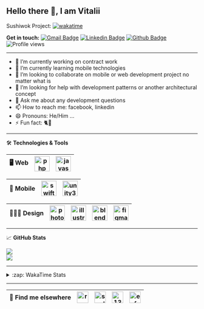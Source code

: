 ## Hello there 👋, I am Vitalii

Sushiwok Project: [![wakatime](https://wakatime.com/badge/github/soulmomental/Sushiwok.svg)](https://wakatime.com/badge/github/soulmomental/Sushiwok)

**Get in touch:**
[![Gmail Badge](https://img.shields.io/badge/-kupper133@gmail.com-c14438?style=flat&logo=Gmail&logoColor=white&link=mailto:kupper133@gmail.com)](mailto:kupper133@gmail.com) 
[![Linkedin Badge](https://img.shields.io/badge/-reoxidant-0072b1?style=flat&logo=Linkedin&logoColor=white&link=https://www.linkedin.com/in/reoxidant/)](https://www.linkedin.com/in/reoxidant/) [![Github Badge](https://img.shields.io/badge/-reoxidant-grey?style=flat&logo=github&logoColor=white&link=https://github.com/reoxidant/)](https://www.github.com/reoxidant/) ![Profile views](https://gpvc.arturio.dev/reoxidant)

---

- 🔭 I’m currently working on contract work
- 🌱 I’m currently learning mobile technologies
- 👯 I’m looking to collaborate on mobile or web development project no matter what is
- 🤔 I’m looking for help with development patterns or another architectural concept
- 💬 Ask me about any development questions
- 📫 How to reach me: facebook, linkedin
- 😄 Pronouns: He/Him ...
- ⚡ Fun fact: 🐈💨

---

🛠 **Technologies & Tools**

| 🖥 **Web** | <img src="https://cdn.icon-icons.com/icons2/2107/PNG/512/file_type_php_icon_130266.png" alt="php" width="40"/>  | <img src="https://cdn.icon-icons.com/icons2/2107/PNG/512/file_type_js_official_icon_130509.png" alt="javascript" width="40"/>| 
|:--------------------------------------------------:|:--------------------------------------------------:|:--------------------------------------------------:|

| 📱 **Mobile** | <img src="https://cdn.icon-icons.com/icons2/643/PNG/512/swift-ios-bird-animal-figure-brand_icon-icons.com_59300.png" alt="swift" width="40"/> | <img src="https://cdn.icon-icons.com/icons2/615/PNG/256/Unity_icon-icons.com_56592.png" alt="unity3d" width="40"/> | 
|:--------------------------------------------------:|:--------------------------------------------------:|:--------------------------------------------------:|

| 🧑🏼‍🎨 **Design** | <img src="https://cdn.icon-icons.com/icons2/1088/PNG/512/1485282157-adobe-photoshop-raster-graphics-editor-cc-creative-cloud_78285.png" alt="photoshop" width="40" /> | <img src="https://cdn.icon-icons.com/icons2/1088/PNG/512/1485282143-adobe-illustrator-cc-creative-cloud_78298.png" alt="illustrator" width="40"/> | <img src="https://cdn.icon-icons.com/icons2/1508/PNG/512/blender_103868.png" alt="blender" width="40" /> | <img src="https://cdn.icon-icons.com/icons2/2429/PNG/512/figma_logo_icon_147289.png" alt="figma" width="40" /> |
|:--------------------------------------------------:|:--------------------------------------------------:|:--------------------------------------------------:|:--------------------------------------------------:|:--------------------------------------------------:|

---

&#x1f4c8; **GitHub Stats** 
<!--<p><a href="https://github.com/reoxindat/reoxidant"><img align="center" src="https://github-readme-stats.vercel.app/api/top-langs/?username=reoxidant&hide=java,html&title_color=20232a&text_color=20232a&icon_color=2bbc8a"/></a></p> -->

<a href="https://github.com/anuraghazra/github-readme-stats">
  <img src="https://github-readme-stats.vercel.app/api?username=soulmomental&count_private=true&show_icons=true&title_color=EB4549" />
</a>

</br>

<a href="https://github.com/anuraghazra/github-readme-stats">
  <img src="https://github-readme-stats.vercel.app/api/top-langs/?username=soulmomental&langs_count=8&layout=compact&title_color=EB4549" />
</a>

---

<details>
  <summary>:zap: WakaTime Stats</summary>

<br />

<!--START_SECTION:waka-->
![Code Time](http://img.shields.io/badge/Code%20Time-2%2C030%20hrs%2055%20mins-blue)

![Profile Views](http://img.shields.io/badge/Profile%20Views-3-blue)

![Lines of code](https://img.shields.io/badge/From%20Hello%20World%20I%27ve%20Written-25%20Thousand%20lines%20of%20code-blue)

**🐱 My GitHub Data** 

> 🏆 40 Contributions in the Year 2022
 > 
> 📦 90.3 kB Used in GitHub's Storage 
 > 
> 🚫 Not Opted to Hire
 > 
> 📜 13 Public Repositories 
 > 
> 🔑 15 Private Repositories  
 > 
**I'm a Night 🦉** 

```text
🌞 Morning    8 commits      ░░░░░░░░░░░░░░░░░░░░░░░░░   3.49% 
🌆 Daytime    12 commits     █░░░░░░░░░░░░░░░░░░░░░░░░   5.24% 
🌃 Evening    207 commits    ██████████████████████░░░   90.39% 
🌙 Night      2 commits      ░░░░░░░░░░░░░░░░░░░░░░░░░   0.87%

```
📅 **I'm Most Productive on Saturday** 

```text
Monday       29 commits     ███░░░░░░░░░░░░░░░░░░░░░░   12.66% 
Tuesday      31 commits     ███░░░░░░░░░░░░░░░░░░░░░░   13.54% 
Wednesday    31 commits     ███░░░░░░░░░░░░░░░░░░░░░░   13.54% 
Thursday     31 commits     ███░░░░░░░░░░░░░░░░░░░░░░   13.54% 
Friday       35 commits     ███░░░░░░░░░░░░░░░░░░░░░░   15.28% 
Saturday     41 commits     ████░░░░░░░░░░░░░░░░░░░░░   17.9% 
Sunday       31 commits     ███░░░░░░░░░░░░░░░░░░░░░░   13.54%

```


📊 **This Week I Spent My Time On** 

```text
⌚︎ Time Zone: Europe/Moscow

💬 Programming Languages: 
Swift                    24 hrs 41 mins      ████████████████████████░   97.04% 
Cocoa                    42 mins             ░░░░░░░░░░░░░░░░░░░░░░░░░   2.81% 
Other                    1 min               ░░░░░░░░░░░░░░░░░░░░░░░░░   0.11% 
XML                      0 secs              ░░░░░░░░░░░░░░░░░░░░░░░░░   0.04%

🔥 Editors: 
Xcode                    25 hrs 27 mins      █████████████████████████   100.0%

🐱‍💻 Projects: 
Unknown Project          12 hrs 35 mins      ████████████░░░░░░░░░░░░░   49.49% 
SushiwokMVVM             6 hrs 30 mins       ██████░░░░░░░░░░░░░░░░░░░   25.55% 
swift-practice           6 hrs               ██████░░░░░░░░░░░░░░░░░░░   23.6% 
MarvelAPI                8 mins              ░░░░░░░░░░░░░░░░░░░░░░░░░   0.58% 
SwiftbookApp             7 mins              ░░░░░░░░░░░░░░░░░░░░░░░░░   0.52%

💻 Operating System: 
Mac                      25 hrs 27 mins      █████████████████████████   100.0%

```

**I Mostly Code in PHP** 

```text
PHP                      10 repos            █████████░░░░░░░░░░░░░░░░   38.46% 
Swift                    8 repos             ███████░░░░░░░░░░░░░░░░░░   30.77% 
JavaScript               4 repos             ███░░░░░░░░░░░░░░░░░░░░░░   15.38% 
Objective-C              3 repos             ███░░░░░░░░░░░░░░░░░░░░░░   11.54% 
CSS                      1 repo              █░░░░░░░░░░░░░░░░░░░░░░░░   3.85%

```



 Last Updated on 08/01/2022
<!--END_SECTION:waka-->

</details>


---

| 📢 **Find me elsewhere** | <a href="https://linkedin.com/in/reoxidant" target="blank"><img align="center" src="https://cdn.jsdelivr.net/npm/simple-icons@3.0.1/icons/linkedin.svg" alt="reoxidant" height="30" width="30" /></a> | <a href="https://fb.com/soulmomental" target="blank"><img align="center" src="https://cdn.jsdelivr.net/npm/simple-icons@3.0.1/icons/facebook.svg" alt="soulmomental" height="30" width="30" /></a> | <a href="https://stackoverflow.com/users/13626085" target="blank"><img align="center" src="https://cdn.jsdelivr.net/npm/simple-icons@3.0.1/icons/stackoverflow.svg" alt="13626085" height="30" width="30" /></a> | <a href="https://www.behance.net/enfatiko" target="blank"><img align="center" src="https://cdn.jsdelivr.net/npm/simple-icons@3.0.1/icons/behance.svg" alt="enfatiko" height="30" width="30" /></a> |
|:--------------------------------------------------:|:--------------------------------------------------:|:--------------------------------------------------:|:--------------------------------------------------:|:--------------------------------------------------:|


